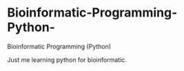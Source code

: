 Bioinformatic-Programming-Python-
=================================

Bioinformatic Programming (Python)

Just me learning python for bioinformatic.
